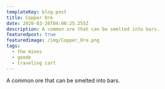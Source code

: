 ```yaml
---
templateKey: blog-post
title: Copper Ore
date: 2020-03-26T04:00:25.255Z
description: A common ore that can be smelted into bars.
featuredpost: true
featuredimage: /img/Copper_Ore.png
tags:
  - the mines
  - geode
  - traveling cart
---
```

A common ore that can be smelted into bars.
